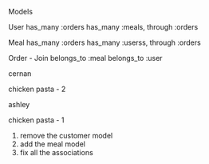 Models

User
has_many :orders
has_many :meals, through :orders

Meal
has_many :orders
has_many :userss, through :orders

Order - Join
belongs_to :meal
belongs_to :user



cernan

chicken pasta - 2



ashley


chicken pasta - 1


1. remove the customer model
2. add the meal model
3. fix all the associations